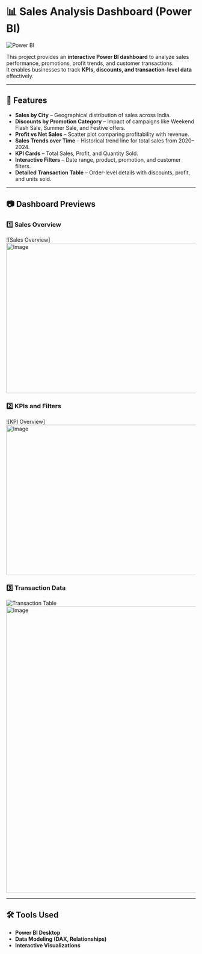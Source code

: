 # 📊 Sales Analysis Dashboard (Power BI)

![Power BI](https://img.shields.io/badge/Power%20BI-Dashboard-F2C811?style=for-the-badge&logo=power-bi&logoColor=black)

This project provides an **interactive Power BI dashboard** to analyze sales performance, promotions, profit trends, and customer transactions.  
It enables businesses to track **KPIs, discounts, and transaction-level data** effectively.

---

## 🚀 Features
- **Sales by City** – Geographical distribution of sales across India.
- **Discounts by Promotion Category** – Impact of campaigns like Weekend Flash Sale, Summer Sale, and Festive offers.
- **Profit vs Net Sales** – Scatter plot comparing profitability with revenue.
- **Sales Trends over Time** – Historical trend line for total sales from 2020–2024.
- **KPI Cards** – Total Sales, Profit, and Quantity Sold.
- **Interactive Filters** – Date range, product, promotion, and customer filters.
- **Detailed Transaction Table** – Order-level details with discounts, profit, and units sold.

---

## 📷 Dashboard Previews
### 1️⃣ Sales Overview
![Sales Overview]
<img width="600" height="400" alt="Image" src="https://github.com/user-attachments/assets/c8b8b7f1-791f-4cae-8f16-5a888b0b77fd" />

### 2️⃣ KPIs and Filters
![KPI Overview]
<img width="600" height="400" alt="Image" src="https://github.com/user-attachments/assets/ff6a042a-a1d6-49b2-929b-668b425d7506" />


### 3️⃣ Transaction Data
![Transaction Table]()
<img width="1363" height="763" alt="Image" src="https://github.com/user-attachments/assets/138263ad-4beb-4a27-bf9c-214cd985c02a" />

---

## 🛠️ Tools Used
- **Power BI Desktop**
- **Data Modeling (DAX, Relationships)**
- **Interactive Visualizations**
